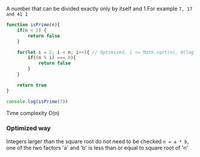 A number that can be divided exactly only by itself and 1
For example `7, 17 and 41 1`

```js
function isPrime(n){
    if(n < 2) {
        return false
    }

    for(let i = 2; i < n; i++){ // Optimized, i <= Math.sqrt(n), O(log n)
        if((n % i) === 0){
            return false
        }
    }

    return true
}

console.log(isPrime(7))
```

Time complexity
O(n)

### Optimized way
Integers larger than the square root do not need to be checked
`n = a * b`, one of the two factors 'a' and 'b' is less than or equal to square root of 'n'